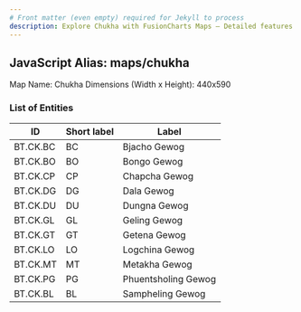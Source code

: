 ```yaml
---
# Front matter (even empty) required for Jekyll to process
description: Explore Chukha with FusionCharts Maps – Detailed features for seamless integration. Try now & enhance your data visualization today! 
---
```


## JavaScript Alias: maps/chukha

Map Name: Chukha
Dimensions (Width x Height): 440x590

### List of Entities

ID | Short label | Label
---|---|---|
BT.CK.BC|BC|Bjacho Gewog
BT.CK.BO|BO|Bongo Gewog
BT.CK.CP|CP|Chapcha Gewog
BT.CK.DG|DG|Dala Gewog
BT.CK.DU|DU|Dungna Gewog
BT.CK.GL|GL|Geling Gewog
BT.CK.GT|GT|Getena Gewog
BT.CK.LO|LO|Logchina Gewog
BT.CK.MT|MT|Metakha Gewog
BT.CK.PG|PG|Phuentsholing Gewog
BT.CK.BL|BL|Sampheling Gewog